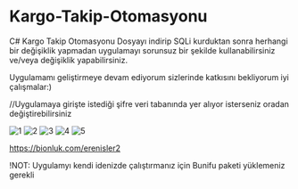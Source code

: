 # Kargo-Takip-Otomasyonu
C# Kargo Takip Otomasyonu
Dosyayı indirip SQLi kurduktan sonra herhangi bir değişiklik yapmadan uygulamayı sorunsuz bir şekilde kullanabilirsiniz ve/veya değişiklik yapabilirsiniz.

Uygulamamı geliştirmeye devam ediyorum sizlerinde katkısını bekliyorum iyi çalışmalar:)

//Uygulamaya girişte istediği şifre veri tabanında yer alıyor isterseniz oradan değiştirebilirsiniz

![1](https://github.com/merenisler/Kargo-Takip-Otomasyonu/assets/142229251/bb98c1c9-1128-4c56-8dd4-b8c77a119e00)
![2](https://github.com/merenisler/Kargo-Takip-Otomasyonu/assets/142229251/f3b7db4d-bb18-4022-8aa1-44e2b477ef94)
![3](https://github.com/merenisler/Kargo-Takip-Otomasyonu/assets/142229251/e4da45ef-6da9-4bf2-a449-2056a0bfbab2)
![4](https://github.com/merenisler/Kargo-Takip-Otomasyonu/assets/142229251/1e31741e-1592-4c67-8b6b-fe913284e3ac)
![5](https://github.com/merenisler/Kargo-Takip-Otomasyonu/assets/142229251/bbfe3f3a-8e39-445f-8af4-69e72189456d)


https://bionluk.com/erenisler2

!NOT: Uygulamyı kendi idenizde çalıştırmanız için Bunifu paketi yüklemeniz gerekli
